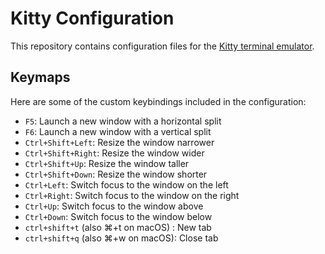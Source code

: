 # Kitty Configuration

This repository contains configuration files for the [Kitty terminal emulator](https://sw.kovidgoyal.net/kitty/).


## Keymaps

Here are some of the custom keybindings included in the configuration:

- `F5`: Launch a new window with a horizontal split
- `F6`: Launch a new window with a vertical split
- `Ctrl+Shift+Left`: Resize the window narrower
- `Ctrl+Shift+Right`: Resize the window wider
- `Ctrl+Shift+Up`: Resize the window taller
- `Ctrl+Shift+Down`: Resize the window shorter
- `Ctrl+Left`: Switch focus to the window on the left
- `Ctrl+Right`: Switch focus to the window on the right
- `Ctrl+Up`: Switch focus to the window above
- `Ctrl+Down`: Switch focus to the window below
- `ctrl+shift+t` (also ⌘+t on macOS) : New tab
- `ctrl+shift+q` (also ⌘+w on macOS): Close tab

